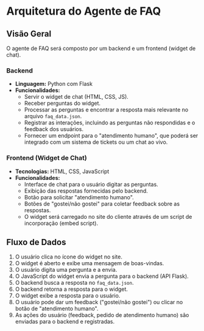 # Arquitetura do Agente de FAQ

## Visão Geral

O agente de FAQ será composto por um backend e um frontend (widget de chat).

### Backend

-   **Linguagem:** Python com Flask
-   **Funcionalidades:**
    -   Servir o widget de chat (HTML, CSS, JS).
    -   Receber perguntas do widget.
    -   Processar as perguntas e encontrar a resposta mais relevante no arquivo `faq_data.json`.
    -   Registrar as interações, incluindo as perguntas não respondidas e o feedback dos usuários.
    -   Fornecer um endpoint para o "atendimento humano", que poderá ser integrado com um sistema de tickets ou um chat ao vivo.

### Frontend (Widget de Chat)

-   **Tecnologias:** HTML, CSS, JavaScript
-   **Funcionalidades:**
    -   Interface de chat para o usuário digitar as perguntas.
    -   Exibição das respostas fornecidas pelo backend.
    -   Botão para solicitar "atendimento humano".
    -   Botões de "gostei/não gostei" para coletar feedback sobre as respostas.
    -   O widget será carregado no site do cliente através de um script de incorporação (embed script).

## Fluxo de Dados

1.  O usuário clica no ícone do widget no site.
2.  O widget é aberto e exibe uma mensagem de boas-vindas.
3.  O usuário digita uma pergunta e a envia.
4.  O JavaScript do widget envia a pergunta para o backend (API Flask).
5.  O backend busca a resposta no `faq_data.json`.
6.  O backend retorna a resposta para o widget.
7.  O widget exibe a resposta para o usuário.
8.  O usuário pode dar um feedback ("gostei/não gostei") ou clicar no botão de "atendimento humano".
9.  As ações do usuário (feedback, pedido de atendimento humano) são enviadas para o backend e registradas.


